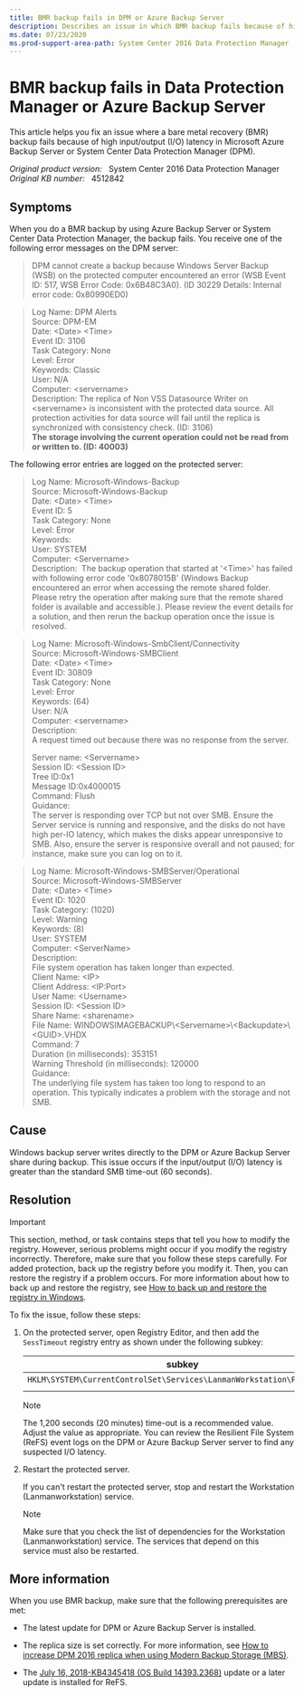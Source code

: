 ```yaml
---
title: BMR backup fails in DPM or Azure Backup Server
description: Describes an issue in which BMR backup fails because of high I/O latency if it uses Microsoft Azure Backup Server or System Center Data Protection Manager.
ms.date: 07/23/2020
ms.prod-support-area-path: System Center 2016 Data Protection Manager
---
```

# BMR backup fails in Data Protection Manager or Azure Backup Server

This article helps you fix an issue where a bare metal recovery (BMR) backup fails because of high input/output (I/O) latency in Microsoft Azure Backup Server or System Center Data Protection Manager (DPM).

_Original product version:_ &nbsp; System Center 2016 Data Protection Manager  
_Original KB number:_ &nbsp; 4512842

## Symptoms

When you do a BMR backup by using Azure Backup Server or System Center Data Protection Manager, the backup fails. You receive one of the following error messages on the DPM server:

> DPM cannot create a backup because Windows Server Backup (WSB) on the protected computer encountered an error (WSB Event ID: 517, WSB Error Code: 0x6B48C3A0). (ID 30229 Details: Internal error code: 0x80990ED0)

> Log Name: DPM Alerts  
> Source: DPM-EM  
> Date: \<Date> \<Time>  
> Event ID: 3106  
> Task Category: None  
> Level: Error  
> Keywords: Classic  
> User: N/A  
> Computer: \<servername>  
> Description: The replica of Non VSS Datasource Writer on \<servername> is inconsistent with the protected data source. All protection activities for data source will fail until the replica is synchronized with consistency check. (ID: 3106)  
> **The storage involving the current operation could not be read from or written to. (ID: 40003)**  

The following error entries are logged on the protected server:

> Log Name: Microsoft-Windows-Backup  
> Source: Microsoft-Windows-Backup  
> Date: \<Date> \<Time>  
> Event ID: 5  
> Task Category: None  
> Level: Error  
> Keywords:  
> User: SYSTEM  
> Computer: \<Servername>  
> Description:  
> The backup operation that started at '\<Time>' has failed with following error code '0x8078015B' (Windows Backup encountered an error when accessing the remote shared folder. Please retry the operation after making sure that the remote shared folder is available and accessible.). Please review the event details for a solution, and then rerun the backup operation once the issue is resolved.

> Log Name: Microsoft-Windows-SmbClient/Connectivity  
> Source: Microsoft-Windows-SMBClient  
> Date: \<Date> \<Time>  
> Event ID: 30809  
> Task Category: None  
> Level: Error  
> Keywords: (64)  
> User: N/A  
> Computer: \<servername>  
> Description:  
> A request timed out because there was no response from the server.  
>
> Server name: \<Servername>  
> Session ID: \<Session ID>  
> Tree ID:0x1  
> Message ID:0x4000015  
> Command: Flush  
> Guidance:  
> The server is responding over TCP but not over SMB. Ensure the Server service is running and responsive, and the disks do not have high per-IO latency, which makes the disks appear unresponsive to SMB. Also, ensure the server is responsive overall and not paused; for instance, make sure you can log on to it.  

> Log Name: Microsoft-Windows-SMBServer/Operational  
> Source: Microsoft-Windows-SMBServer  
> Date: \<Date> \<Time>  
> Event ID: 1020  
> Task Category: (1020)  
> Level: Warning  
> Keywords: (8)  
> User: SYSTEM  
> Computer: \<ServerName>  
> Description:  
> File system operation has taken longer than expected.  
> Client Name: \<IP>  
> Client Address: \<IP:Port>  
> User Name: \<Username>  
> Session ID: \<Session ID>  
> Share Name: \<sharename>  
> File Name: WINDOWSIMAGEBACKUP\\\<Servername>\\\<Backupdate>\\\<GUID>.VHDX  
> Command: 7  
> Duration (in milliseconds): 353151  
> Warning Threshold (in milliseconds): 120000  
> Guidance:  
> The underlying file system has taken too long to respond to an operation. This typically indicates a problem with the storage and not SMB.  

## Cause

Windows backup server writes directly to the DPM or Azure Backup Server share during backup. This issue occurs if the input/output (I/O) latency is greater than the standard SMB time-out (60 seconds).

## Resolution

> [!IMPORTANT]
> This section, method, or task contains steps that tell you how to modify the registry. However, serious problems might occur if you modify the registry incorrectly. Therefore, make sure that you follow these steps carefully. For added protection, back up the registry before you modify it. Then, you can restore the registry if a problem occurs. For more information about how to back up and restore the registry, see [How to back up and restore the registry in Windows](https://support.microsoft.com/help/322756).

To fix the issue, follow these steps:

1. On the protected server, open Registry Editor, and then add the `SessTimeout` registry entry as shown under the following subkey:

    |subkey|Name|Type|Data|
    |---|---|---|---|
    |`HKLM\SYSTEM\CurrentControlSet\Services\LanmanWorkstation\Parameters`|SessTimeout|REG_DWORD|1200|
    ||||

    > [!NOTE]
    > The 1,200 seconds (20 minutes) time-out is a recommended value. Adjust the value as appropriate. You can review the Resilient File System (ReFS) event logs on the DPM or Azure Backup Server server to find any suspected I/O latency.

2. Restart the protected server.

    If you can't restart the protected server, stop and restart the Workstation (Lanmanworkstation) service.

    > [!NOTE]
    > Make sure that you check the list of dependencies for the Workstation (Lanmanworkstation) service. The services that depend on this service must also be restarted.

## More information

When you use BMR backup, make sure that the following prerequisites are met:

- The latest update for DPM or Azure Backup Server is installed.

- The replica size is set correctly. For more information, see [How to increase DPM 2016 replica when using Modern Backup Storage (MBS)](https://techcommunity.microsoft.com/t5/system-center-blog/how-to-increase-dpm-2016-replica-when-using-modern-backup/ba-p/351818).

- The [July 16, 2018-KB4345418 (OS Build 14393.2368)](https://support.microsoft.com/help/4345418) update or a later update is installed for ReFS.
